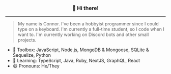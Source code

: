 <h3 align="center">👋 Hi there!</h3>

---

> My name is Connor. I've been a hobbyist programmer since I could type on a keyboard. I'm currently a full-time student, so I code when I want to. I'm currently working on Discord bots and other small projects.

- 🧰 Toolbox: JavaScript, Node.js, MongoDB & Mongoose, SQLite & Sequelize, Python
- 🔭 Learning: TypeScript, Java, Ruby, NextJS, GraphQL, React
- 😄 Pronouns: He/They
